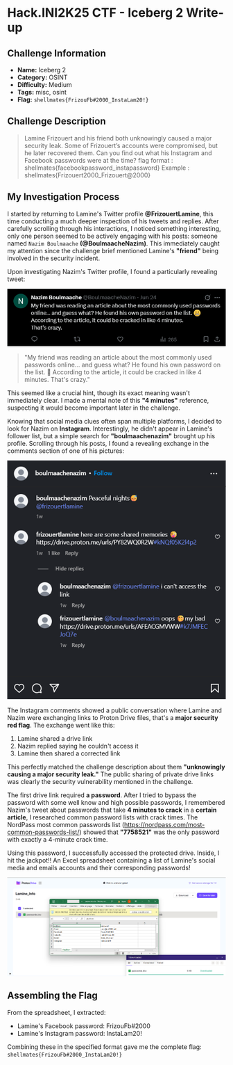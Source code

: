# Hack.INI2K25 CTF - Iceberg 2 Write-up

## Challenge Information
- **Name:** Iceberg 2
- **Category:** OSINT
- **Difficulty:** Medium
- **Tags:** misc, osint
- **Flag:** `shellmates{FrizouFb#2000_InstaLam20!}`

## Challenge Description
> Lamine Frizouert and his friend both unknowingly caused a major security leak. Some of Frizouert’s accounts were compromised, but he later recovered them. Can you find out what his Instagram and Facebook passwords were at the time? flag format : shellmates{facebookpassword_instapassword} Example : shellmates{Frizouert2000_Frizouert@2000}

## My Investigation Process

I started by returning to Lamine's Twitter profile **@FrizouertLamine**, this time conducting a much deeper inspection of his tweets and replies. After carefully scrolling through his interactions, I noticed something interesting, only one person seemed to be actively engaging with his posts: someone named `Nazim Boulmaache` **(@BoulmaacheNazim)**. This immediately caught my attention since the challenge brief mentioned Lamine's **"friend"** being involved in the security incident.

Upon investigating Nazim's Twitter profile, I found a particularly revealing tweet:

![Tweet](tweet.png)

> "My friend was reading an article about the most commonly used passwords online... and guess what? He found his own password on the list. 😬 
> According to the article, it could be cracked in like 4 minutes. That's crazy."

This seemed like a crucial hint, though its exact meaning wasn't immediately clear. I made a mental note of this **"4 minutes"** reference, suspecting it would become important later in the challenge.

Knowing that social media clues often span multiple platforms, I decided to look for Nazim on **Instagram**. 
Interestingly, he didn't appear in Lamine's follower list, but a simple search for **"boulmaachenazim"** brought up his profile. Scrolling through his posts, I found a revealing exchange in the comments section of one of his pictures:

![Exchange](exchange.png)

The Instagram comments showed a public conversation where Lamine and Nazim were exchanging links to Proton Drive files, that's a **major security red flag**. The exchange went like this:

1. Lamine shared a drive link
2. Nazim replied saying he couldn't access it
3. Lamine then shared a corrected link

This perfectly matched the challenge description about them **"unknowingly causing a major security leak."** The public sharing of private drive links was clearly the security vulnerability mentioned in the challenge.

The first drive link required **a password**. After I tried to bypass the password with some well know and high possible passwords, I remembered Nazim's tweet about passwords that take **4 minutes to crack** in a **certain article**, I researched common password lists with crack times. The NordPass most common passwords list (https://nordpass.com/most-common-passwords-list/) showed that **"7758521"** was the only password with exactly a 4-minute crack time.

Using this password, I successfully accessed the protected drive. Inside, I hit the jackpot!! An Excel spreadsheet containing a list of Lamine's social media and emails accounts and their corresponding passwords!

![Passwords](cracked.png)

## Assembling the Flag

From the spreadsheet, I extracted:

- Lamine's Facebook password: FrizouFb#2000
- Lamine's Instagram password: InstaLam20!

Combining these in the specified format gave me the complete flag: 
`shellmates{FrizouFb#2000_InstaLam20!}`

